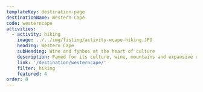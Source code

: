 ```yaml
---
templateKey: destination-page
destinationName: Western Cape
code: westerncape
activities:
  - activity: hiking
    image: ../../img/listing/activity-wcape-hiking.JPG
    heading: Western Cape
    subHeading: Wine and fynbos at the heart of culture
    description: Famed for its culture, wine, mountains and expansive ocean vantage, the western cape offers an exciting range of slackpacking and hiking trails which feature the best of the fair Cape.
    link: '/destination/westerncape/'
    filter: hiking
    featured: 4
order: 8
---
```


